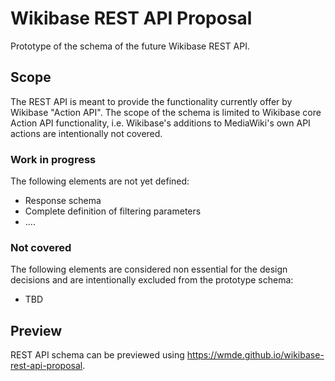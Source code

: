 # Wikibase REST API Proposal

Prototype of the schema of the future Wikibase REST API.

## Scope

The REST API is meant to provide the functionality currently offer by Wikibase "Action API".
The scope of the schema is limited to Wikibase core Action API functionality, i.e. Wikibase's additions to MediaWiki's own API actions are intentionally not covered.

### Work in progress

The following elements are not yet defined:
* Response schema
* Complete definition of filtering parameters
* ....

### Not covered

The following elements are considered non essential for the design decisions and are intentionally excluded from the prototype schema:
* TBD

## Preview

REST API schema can be previewed using https://wmde.github.io/wikibase-rest-api-proposal.
